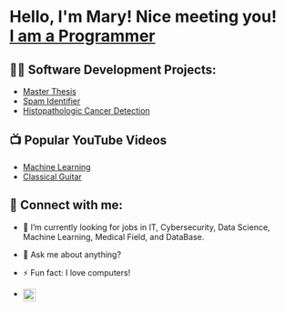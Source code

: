 <h1>Hello, I'm Mary! Nice meeting you! <br/><a href="https://github.com/SemerdjianMary">I am a Programmer</a> </h1>

<h2>👨‍💻 Software Development Projects:</h2>

- [Master Thesis](https://semerdjianmary.github.io/portfolio/portfolio-4/)
- [Spam Identifier](https://github.com/sliu62/Spam-Identifier)
- [Histopathologic Cancer Detection](https://semerdjianmary.github.io/portfolio/portfolio-2/)


<h2>📺 Popular YouTube Videos</h2>

- [Machine Learning](https://www.youtube.com/watch?v=jGwO_UgTS7I&list=PLoROMvodv4rMiGQp3WXShtMGgzqpfVfbU)
- [Classical Guitar](https://www.youtube.com/watch?v=egDcHchu2do)

<h2> 🤳 Connect with me:</h2>

- 🔭 I’m currently looking for jobs in IT, Cybersecurity, Data Science, Machine Learning, Medical Field, and DataBase.
- 💬 Ask me about anything?
- ⚡ Fun fact: I love computers!

- [<img align="left" alt="MarySemerdjian | LinkedIn" width="22px" src="https://cdn.jsdelivr.net/npm/simple-icons@v3/icons/linkedin.svg" />][linkedin]

[linkedin]: https://linkedin.com/in/mary-semerdjian  


<!--
**SemerdjianMary/SemerdjianMary** is a ✨ _special_ ✨ repository because its `README.md` (this file) appears on your GitHub profile.

Here are some ideas to get you started:

- 🔭 I’m currently working on ...
- 🌱 I’m currently learning ...
- 👯 I’m looking to collaborate on ...
- 🤔 I’m looking for help with ...
- 💬 Ask me about ...
- 📫 How to reach me: ...
- 😄 Pronouns: ...
- ⚡ Fun fact: ...
-->
